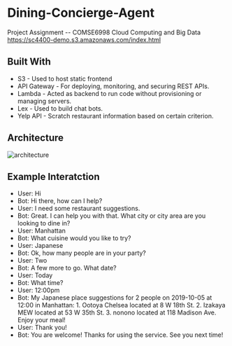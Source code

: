 # Dining-Concierge-Agent
Project Assignment -- COMSE6998 Cloud Computing and Big Data <br>
https://sc4400-demo.s3.amazonaws.com/index.html


## Built With
- S3 - Used to host static frontend
- API Gateway - For deploying, monitoring, and securing REST APIs.
- Lambda - Acted as backend to run code without provisioning or managing servers.
- Lex - Used to build chat bots.
- Yelp API - Scratch restaurant information based on certain criterion.

## Architecture
![architecture](https://user-images.githubusercontent.com/43797430/66260983-f9e11f80-e793-11e9-8720-5621f2e8a456.jpg)

## Example Interatction
* User: Hi
* Bot: Hi there, how can I help?
* User: I need some restaurant suggestions.
* Bot: Great. I can help you with that. What city or city area are you looking to dine in?
* User: Manhattan
* Bot: What cuisine would you like to try?
* User: Japanese
* Bot: Ok, how many people are in your party?
* User: Two
* Bot: A few more to go. What date?
* User: Today
* Bot: What time?
* User: 12:00pm
* Bot: My Japanese place suggestions for 2 people on 2019-10-05 at 12:00 in Manhattan: 1. Ootoya Chelsea located at 8 W 18th St. 2. Izakaya MEW located at 53 W 35th St. 3. nonono located at 118 Madison Ave. Enjoy your meal!
* User: Thank you!
* Bot: You are welcome! Thanks for using the service. See you next time!
